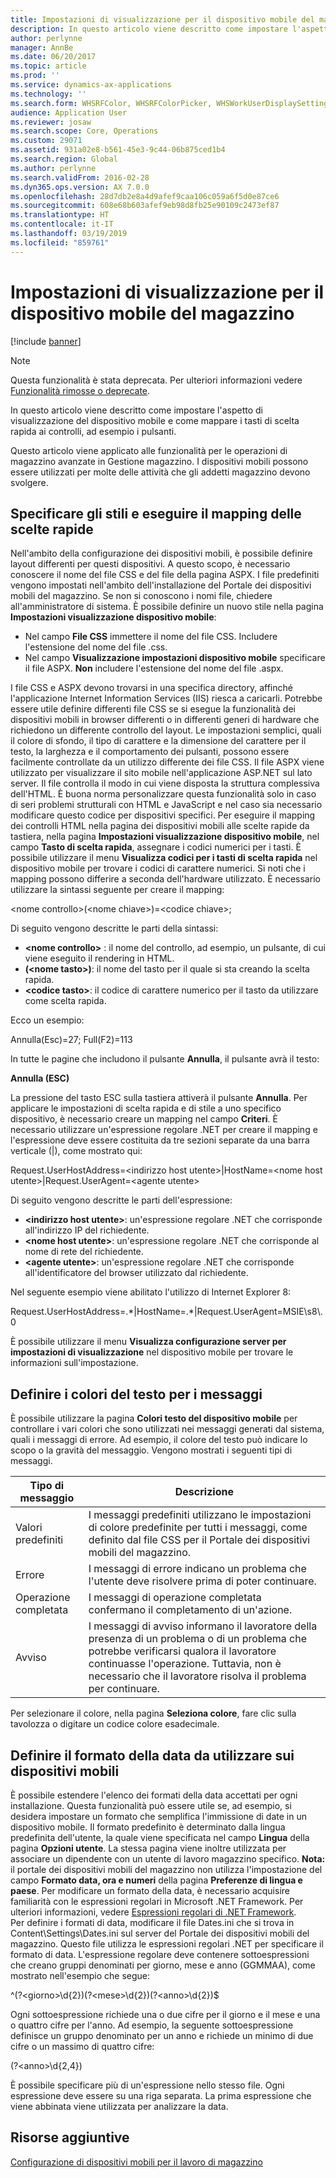 ```yaml
---
title: Impostazioni di visualizzazione per il dispositivo mobile del magazzino
description: In questo articolo viene descritto come impostare l'aspetto di visualizzazione del dispositivo mobile e come mappare i tasti di scelta rapida ai controlli, ad esempio i pulsanti.
author: perlynne
manager: AnnBe
ms.date: 06/20/2017
ms.topic: article
ms.prod: ''
ms.service: dynamics-ax-applications
ms.technology: ''
ms.search.form: WHSRFColor, WHSRFColorPicker, WHSWorkUserDisplaySettings
audience: Application User
ms.reviewer: josaw
ms.search.scope: Core, Operations
ms.custom: 29071
ms.assetid: 931a02e8-b561-45e3-9c44-06b875ced1b4
ms.search.region: Global
ms.author: perlynne
ms.search.validFrom: 2016-02-28
ms.dyn365.ops.version: AX 7.0.0
ms.openlocfilehash: 28d7db2e8a4d9afef9caa106c059a6f5d0e87ce6
ms.sourcegitcommit: 608e68b603afef9eb98d8fb25e90109c2473ef87
ms.translationtype: HT
ms.contentlocale: it-IT
ms.lasthandoff: 03/19/2019
ms.locfileid: "859761"
---
```

# <a name="warehouse-mobile-device-display-settings"></a>Impostazioni di visualizzazione per il dispositivo mobile del magazzino

[!include [banner](../includes/banner.md)]

> [!NOTE]
> Questa funzionalità è stata deprecata. Per ulteriori informazioni vedere [Funzionalità rimosse o deprecate](../../dev-itpro/migration-upgrade/deprecated-features.md#warehouse-mobile-devices-portal).

In questo articolo viene descritto come impostare l'aspetto di visualizzazione del dispositivo mobile e come mappare i tasti di scelta rapida ai controlli, ad esempio i pulsanti. 

Questo articolo viene applicato alle funzionalità per le operazioni di magazzino avanzate in Gestione magazzino. I dispositivi mobili possono essere utilizzati per molte delle attività che gli addetti magazzino devono svolgere.

## <a name="specify-styles-and-map-keyboard-shortcuts"></a>Specificare gli stili e eseguire il mapping delle scelte rapide
Nell'ambito della configurazione dei dispositivi mobili, è possibile definire layout differenti per questi dispositivi. A questo scopo, è necessario conoscere il nome del file CSS e del file della pagina ASPX. I file predefiniti vengono impostati nell'ambito dell'installazione del Portale dei dispositivi mobili del magazzino. Se non si conoscono i nomi file, chiedere all'amministratore di sistema. È possibile definire un nuovo stile nella pagina **Impostazioni visualizzazione dispositivo mobile**:

-    Nel campo **File CSS** immettere il nome del file CSS. Includere l'estensione del nome del file .css.
-   Nel campo **Visualizzazione impostazioni dispositivo mobile** specificare il file ASPX. **Non** includere l'estensione del nome del file .aspx.

I file CSS e ASPX devono trovarsi in una specifica directory, affinché l'applicazione Internet Information Services (IIS) riesca a caricarli. Potrebbe essere utile definire differenti file CSS se si esegue la funzionalità dei dispositivi mobili in browser differenti o in differenti generi di hardware che richiedono un differente controllo del layout. Le impostazioni semplici, quali il colore di sfondo, il tipo di carattere e la dimensione del carattere per il testo, la larghezza e il comportamento dei pulsanti, possono essere facilmente controllate da un utilizzo differente dei file CSS. Il file ASPX viene utilizzato per visualizzare il sito mobile nell'applicazione ASP.NET sul lato server. Il file controlla il modo in cui viene disposta la struttura complessiva dell'HTML. È buona norma personalizzare questa funzionalità solo in caso di seri problemi strutturali con HTML e JavaScript e nel caso sia necessario modificare questo codice per dispositivi specifici. Per eseguire il mapping dei controlli HTML nella pagina dei dispositivi mobili alle scelte rapide da tastiera, nella pagina **Impostazioni visualizzazione dispositivo mobile**, nel campo **Tasto di scelta rapida**, assegnare i codici numerici per i tasti. È possibile utilizzare il menu **Visualizza codici per i tasti di scelta rapida** nel dispositivo mobile per trovare i codici di carattere numerici. Si noti che i mapping possono differire a seconda dell'hardware utilizzato. È necessario utilizzare la sintassi seguente per creare il mapping:

&lt;nome controllo&gt;(&lt;nome chiave&gt;)=&lt;codice chiave&gt;;

Di seguito vengono descritte le parti della sintassi:

-   **&lt;nome controllo&gt;** : il nome del controllo, ad esempio, un pulsante, di cui viene eseguito il rendering in HTML.
-   **(&lt;nome tasto&gt;)**: il nome del tasto per il quale si sta creando la scelta rapida.
-   **&lt;codice tasto&gt;**: il codice di carattere numerico per il tasto da utilizzare come scelta rapida.

Ecco un esempio:

Annulla(Esc)=27; Full(F2)=113

In tutte le pagine che includono il pulsante **Annulla**, il pulsante avrà il testo:

**Annulla (ESC)**

La pressione del tasto ESC sulla tastiera attiverà il pulsante **Annulla**. Per applicare le impostazioni di scelta rapida e di stile a uno specifico dispositivo, è necessario creare un mapping nel campo **Criteri**. È necessario utilizzare un'espressione regolare .NET per creare il mapping e l'espressione deve essere costituita da tre sezioni separate da una barra verticale (|), come mostrato qui:

Request.UserHostAddress=&lt;indirizzo host utente&gt;|HostName=&lt;nome host utente&gt;|Request.UserAgent=&lt;agente utente&gt;

Di seguito vengono descritte le parti dell'espressione:

-   **&lt;indirizzo host utente&gt;**: un'espressione regolare .NET che corrisponde all'indirizzo IP del richiedente.
-   **&lt;nome host utente&gt;**: un'espressione regolare .NET che corrisponde al nome di rete del richiedente.
-   **&lt;agente utente&gt;**: un'espressione regolare .NET che corrisponde all'identificatore del browser utilizzato dal richiedente.

Nel seguente esempio viene abilitato l'utilizzo di Internet Explorer 8:

Request.UserHostAddress=.\*|HostName=.\*|Request.UserAgent=MSIE\\s8\\.0

È possibile utilizzare il menu **Visualizza configurazione server per impostazioni di visualizzazione** nel dispositivo mobile per trovare le informazioni sull'impostazione.

## <a name="define-text-colors-for-messages"></a>Definire i colori del testo per i messaggi
È possibile utilizzare la pagina **Colori testo del dispositivo mobile** per controllare i vari colori che sono utilizzati nei messaggi generati dal sistema, quali i messaggi di errore. Ad esempio, il colore del testo può indicare lo scopo o la gravità del messaggio. Vengono mostrati i seguenti tipi di messaggi.

| Tipo di messaggio | Descrizione                                                                                                                                                                            |
|--------------|----------------------------------------------------------------------------------------------------------------------------------------------------------------------------------------|
| Valori predefiniti      | I messaggi predefiniti utilizzano le impostazioni di colore predefinite per tutti i messaggi, come definito dal file CSS per il Portale dei dispositivi mobili del magazzino.                                                   |
| Errore        | I messaggi di errore indicano un problema che l'utente deve risolvere prima di poter continuare.                                                                                             |
| Operazione completata      | I messaggi di operazione completata confermano il completamento di un'azione.                                                                                                                                |
| Avviso      | I messaggi di avviso informano il lavoratore della presenza di un problema o di un problema che potrebbe verificarsi qualora il lavoratore continuasse l'operazione. Tuttavia, non è necessario che il lavoratore risolva il problema per continuare. |

Per selezionare il colore, nella pagina **Seleziona colore**, fare clic sulla tavolozza o digitare un codice colore esadecimale.

## <a name="define-the-date-format-to-use-on-mobile-devices"></a>Definire il formato della data da utilizzare sui dispositivi mobili
È possibile estendere l'elenco dei formati della data accettati per ogni installazione. Questa funzionalità può essere utile se, ad esempio, si desidera impostare un formato che semplifica l'immissione di date in un dispositivo mobile. Il formato predefinito è determinato dalla lingua predefinita dell'utente, la quale viene specificata nel campo **Lingua** della pagina **Opzioni utente**. La stessa pagina viene inoltre utilizzata per associare un dipendente con un utente di lavoro magazzino specifico. **Nota:** il portale dei dispositivi mobili del magazzino non utilizza l'impostazione del campo  **Formato data, ora e numeri** della pagina **Preferenze di lingua e paese**. Per modificare un formato della data, è necessario acquisire familiarità con le espressioni regolari in Microsoft .NET Framework. Per ulteriori informazioni, vedere [Espressioni regolari di .NET Framework](http://go.microsoft.com/fwlink/?LinkId=391260). Per definire i formati di data, modificare il file Dates.ini che si trova in Content\\Settings\\Dates.ini sul server del Portale dei dispositivi mobili del magazzino. Questo file utilizza le espressioni regolari .NET per specificare il formato di data. L'espressione regolare deve contenere sottoespressioni che creano gruppi denominati per giorno, mese e anno (GGMMAA), come mostrato nell'esempio che segue:

^(?&lt;giorno&gt;\\d{2})(?&lt;mese&gt;\\d{2})(?&lt;anno&gt;\\d{2})$

Ogni sottoespressione richiede una o due cifre per il giorno e il mese e una o quattro cifre per l'anno. Ad esempio, la seguente sottoespressione definisce un gruppo denominato per un anno e richiede un minimo di due cifre o un massimo di quattro cifre:

(?&lt;anno&gt;\\d{2,4})

È possibile specificare più di un'espressione nello stesso file. Ogni espressione deve essere su una riga separata. La prima espressione che viene abbinata viene utilizzata per analizzare la data.

<a name="additional-resources"></a>Risorse aggiuntive
--------

[Configurazione di dispositivi mobili per il lavoro di magazzino](configure-mobile-devices-warehouse.md)



